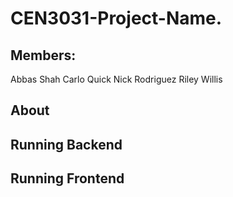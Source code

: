 # CEN3031-Project-Name.

## Members:
Abbas Shah
Carlo Quick
Nick Rodriguez
Riley Willis

## About

## Running Backend

## Running Frontend
